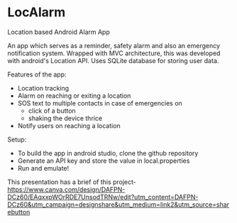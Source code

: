 # LocAlarm
Location based Android Alarm App

An app which serves as a reminder, safety alarm and also an emergency notification system. Wrapped with MVC architecture, this was developed with android's Location API. Uses SQLite database for storing user data.

Features of the app: 
- Location tracking
- Alarm on reaching or exiting a location
- SOS text to multiple contacts in case of emergencies on
  - click of a button
  - shaking the device thrice
- Notify users on reaching a location

Setup:
- To build the app in android studio, clone the github repository
- Generate an API key and store the value in local.properties
- Run and emulate!

This presentation has a brief of this project- https://www.canva.com/design/DAFPN-DCz60/EAqxxpWOrRDE7UnsodTRNw/edit?utm_content=DAFPN-DCz60&utm_campaign=designshare&utm_medium=link2&utm_source=sharebutton
